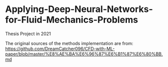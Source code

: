 # Applying-Deep-Neural-Networks-for-Fluid-Mechanics-Problems
Thesis Project in 2021

The original sources of the methods implementation are from: https://github.com/DreamCatcher096/CFD-with-ML-paper/blob/master/%E8%AE%BA%E6%96%87%E6%B1%87%E6%80%BB.md
